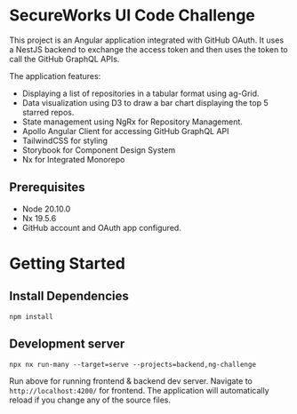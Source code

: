 # SecureWorks UI Code Challenge

This project is an Angular application integrated with GitHub OAuth. It uses a NestJS backend to exchange the access token and then uses the token to call the GitHub GraphQL APIs. 

The application features:

- Displaying a list of repositories in a tabular format using ag-Grid.
- Data visualization using D3 to draw a bar chart displaying the top 5 starred repos.
- State management using NgRx for Repository Management.
- Apollo Angular Client for accessing GitHub GraphQL API
- TailwindCSS for styling
- Storybook for Component Design System
- Nx for Integrated Monorepo

## Prerequisites
- Node 20.10.0
- Nx 19.5.6
- GitHub account and OAuth app configured.

# Getting Started

## Install Dependencies

```npm install```

## Development server

```
npx nx run-many --target=serve --projects=backend,ng-challenge 
```

Run above for running frontend & backend dev server. Navigate to `http://localhost:4200/` for frontend. The application will automatically reload if you change any of the source files.
